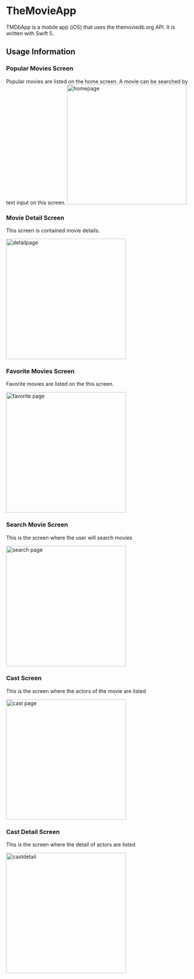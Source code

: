 # TheMovieApp
TMDbApp is a mobile app (iOS) that uses the themoviedb.org API. It is written with Swift 5.

## Usage Information

### Popular Movies Screen
Popular movies are listed on the home screen. A movie can be searched by text input on this screen.
<img width="327" alt="homepage" src="https://user-images.githubusercontent.com/56229295/132057439-63a3d89b-79c5-4bc0-995b-bb559b9d43f8.png">

### Movie Detail Screen
This screen is contained movie details.

<img width="328" alt="detailpage" src="https://user-images.githubusercontent.com/56229295/132017309-6beb783f-282e-4da9-9d63-6d3b09782cd6.png">

### Favorite Movies Screen
Favorite movies are listed on the this screen.

<img width="328" alt="favorite page" src="https://user-images.githubusercontent.com/56229295/132017753-957efd31-b60e-4d97-a8e1-046524f01d99.png">

### Search Movie Screen
This is the screen where the user will search movies

<img width="328" alt="search page" src="https://user-images.githubusercontent.com/56229295/132017922-2f15ec98-93c1-4d1c-ba85-e5c0f99f6763.png">

### Cast Screen
This is the screen where the actors of the movie are listed

<img width="328" alt="cast page" src="https://user-images.githubusercontent.com/56229295/132018374-f79c275e-aaff-4e61-884c-40856b369986.png">

### Cast Detail Screen
This is the screen where the detail of actors are listed

<img width="328" alt="castdetail" src="https://user-images.githubusercontent.com/56229295/132057309-2940ee87-d2b0-4c3b-84cf-30e4ade9e1f2.png">













